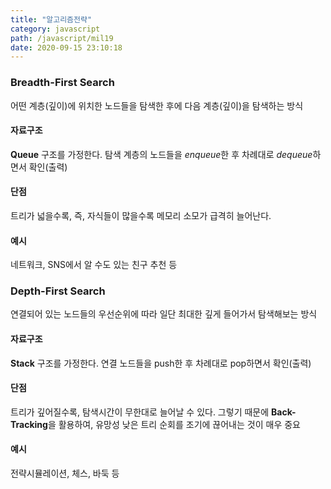 ```yaml
---
title: "알고리즘전략"
category: javascript
path: /javascript/mil19
date: 2020-09-15 23:10:18
---
```


### Breadth-First Search

어떤 계층(깊이)에 위치한 노드들을 탐색한 후에 다음 계층(깊이)을 탐색하는 방식

#### 자료구조

**Queue** 구조를 가정한다. 탐색 계층의 노드들을 *enqueue*한 후 차례대로 *dequeue*하면서 확인(출력)

#### 단점

트리가 넓을수록, 즉, 자식들이 많을수록 메모리 소모가 급격히 늘어난다.

#### 예시

네트워크, SNS에서 알 수도 있는 친구 추천 등

### Depth-First Search

연결되어 있는 노드들의 우선순위에 따라 일단 최대한 깊게 들어가서 탐색해보는 방식

#### 자료구조

**Stack** 구조를 가정한다. 연결 노드들을 push한 후 차례대로 pop하면서 확인(출력)

#### 단점

트리가 깊어질수록, 탐색시간이 무한대로 늘어날 수 있다. 그렇기 때문에 **Back-Tracking**을 활용하여, 유망성 낮은 트리 순회를 조기에 끊어내는 것이 매우 중요

#### 예시

전략시뮬레이션, 체스, 바둑 등
